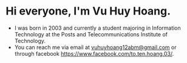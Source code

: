 # Hi everyone, I'm Vu Huy Hoang.
- I was born in 2003 and currently a student majoring in Information Technology at the Posts and Telecommunications Institute of Technology.
- You can reach me via email at vuhuyhoang12abm@gmail.com or through facebook https://www.facebook.com/to.ten.hoang.03/.
